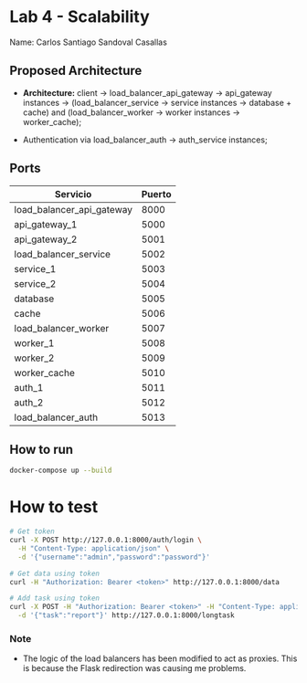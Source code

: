 # Lab 4 - Scalability

Name: Carlos Santiago Sandoval Casallas

## Proposed Architecture

- **Architecture:** client -> load_balancer_api_gateway -> api_gateway instances -> (load_balancer_service -> service instances -> database + cache) and (load_balancer_worker -> worker instances -> worker_cache);

- Authentication via load_balancer_auth -> auth_service instances;

## Ports

| Servicio                     | Puerto |
|------------------------------|--------|
| load_balancer_api_gateway    | 8000   |
| api_gateway_1                | 5000   |
| api_gateway_2                | 5001   |
| load_balancer_service        | 5002   |
| service_1                    | 5003   |
| service_2                    | 5004   |
| database                     | 5005   |
| cache                        | 5006   |
| load_balancer_worker         | 5007   |
| worker_1                     | 5008   |
| worker_2                     | 5009   |
| worker_cache                 | 5010   |
| auth_1               | 5011   |
| auth_2               | 5012   |
| load_balancer_auth           | 5013   |

## How to run

```bash
docker-compose up --build
```

# How to test

```bash
# Get token
curl -X POST http://127.0.0.1:8000/auth/login \
  -H "Content-Type: application/json" \
  -d '{"username":"admin","password":"password"}'

# Get data using token
curl -H "Authorization: Bearer <token>" http://127.0.0.1:8000/data

# Add task using token
curl -X POST -H "Authorization: Bearer <token>" -H "Content-Type: application/json" \
  -d '{"task":"report"}' http://127.0.0.1:8000/longtask
```

### Note
- The logic of the load balancers has been modified to act as proxies. This is because the Flask redirection was causing me problems.